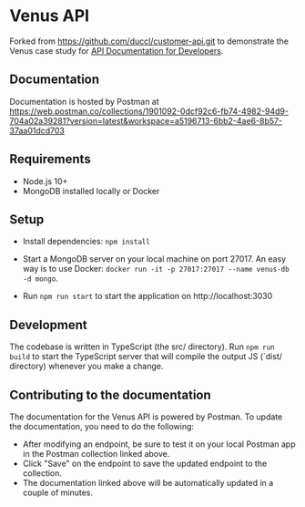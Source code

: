 # Venus API

Forked from	https://github.com/duccl/customer-api.git to demonstrate the Venus case study for [API Documentation for Developers](http://apidocsfordevs.com).

## Documentation
Documentation is hosted by Postman at https://web.postman.co/collections/1901092-0dcf92c6-fb74-4982-94d9-704a02a39281?version=latest&workspace=a5196713-6bb2-4ae6-8b57-37aa01dcd703

## Requirements
- Node.js 10+
- MongoDB installed locally or Docker

## Setup
- Install dependencies: `npm install`

- Start a MongoDB server on your local machine on port 27017. An easy way is to use Docker: `docker run -it -p 27017:27017 --name venus-db -d mongo`.

- Run `npm run start` to start the application on http://localhost:3030

## Development
The codebase is written in TypeScript (the src/ directory). Run `npm run build` to start the TypeScript server that will compile the output JS (`dist/ directory) whenever you make a change.

## Contributing to the documentation
The documentation for the Venus API is powered by Postman. To update the documentation, you need to do the following:
- After modifying an endpoint, be sure to test it on your local Postman app in the Postman collection linked above.
- Click "Save" on the endpoint to save the updated endpoint to the collection.
- The documentation linked above will be automatically updated in a couple of minutes.